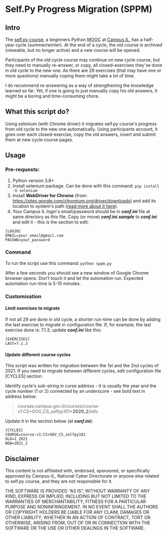 # Self.Py Progress Migration (SPPM)

## Intro
The [self.py course](https://campus.gov.il/course/course-v1-cs-gov_cs_selfpy101/), a beginners Python <abbr title="Massive Open Online Course">MOOC</abbr> at [Campus IL](https://campus.gov.i), has a half-year cycle (summer/winter). At the end of
a cycle, the old course is archived (viewable, but no longer
active) and a new course will be opened.

Participants of the old cycle course may continue on new cycle course,
but they need to manually re-answer, or copy, all closed-exercises they've done in old cycle to the new one. As there are 29 exercises (that may have one or more questions) manually coping them might take a lot of time.

I do recommend re-answering as a way of strengthening the knowledge learned so far. Yet, if one is going to just manually copy his old answers, it might be a boring and time-consuming chore.

## What this script do?
Using selenium (with Chrome driver) it migrates self.py course's
progress from old cycle to the new one automatically. Using participants account, it goes over each closed-exercise, copy the old answers, insert and submit them at new cycle course pages. 

## Usage
### Pre-requests:
 1. Python version 3.8+
 1. Install selenium package. Can be done with this command:
    `pip install -U selenium`
 1. Install **WebDriver for Chrome** (from: https://sites.google.com/chromium.org/driver/downloads) and add its location to system's path ([read more about it here](https://www.selenium.dev/documentation/en/webdriver/driver_requirements/)).
 1. Your Campus IL login's email/password should be in **_conf.ini_** file
    at same directory as this file.
    Copy (or move) _**conf.ini.sample**_ to _**conf.ini**_ and edit it - this is the section to edit:
```buildoutcfg
[LOGIN]
EMAIL=your_email@gmail.com
PASSWD=your_password
```

### Command 
To run the script use this command:
`python sppm.py`

After a few seconds you should see a new window of Google Chrome browser opens. Don't touch it and let the automation run. Expected automation run-time is 5-10 minutes.

### Customisation
#### Limit exercises to migrate
If not all 29 are done in old cycle, a shorter run-time can be done by adding the last exercise to migrate in configuration file. If, for example, the last exercise done is: 7.1.3, update _**conf.ini**_ like this:
```buildoutcfg
[EXERCISES]
LAST=7.1.3
```

#### Update different course cycles
This script was written for migration between the 1st and the 2nd cycles of 2021. If you need to migrate between different cycles, edit configuration file [CYCLES] section.

Identify cycle's sub-string in curse address - it is usually the year and the cycle number (1 or 2) connected by an underscore - see bold text in address below:

> courses.campus.gov.il/courses/course-v1:CS+GOV_CS_selfpy101+**2020_2**/info
 
Update it in the section below (at _**conf.ini**_):

```buildoutcfg
[CYCLES]
COURSE=course-v1:CS+GOV_CS_selfpy101
OLD=1_2021
NEW=2021_2
```

## Disclaimer
This content is not affiliated with, endorsed, sponsored, or specifically approved by Campus-IL, National Cyber Directorate or anyone else related to self.py course, and they are not responsible for it.

THE SOFTWARE IS PROVIDED “AS IS”, WITHOUT WARRANTY OF ANY KIND, EXPRESS OR IMPLIED, INCLUDING BUT NOT LIMITED TO THE WARRANTIES OF MERCHANTABILITY, FITNESS FOR A PARTICULAR PURPOSE AND NONINFRINGEMENT. IN NO EVENT SHALL THE AUTHORS OR COPYRIGHT HOLDERS BE LIABLE FOR ANY CLAIM, DAMAGES OR OTHER LIABILITY, WHETHER IN AN ACTION OF CONTRACT, TORT OR OTHERWISE, ARISING FROM, OUT OF OR IN CONNECTION WITH THE SOFTWARE OR THE USE OR OTHER DEALINGS IN THE SOFTWARE.
